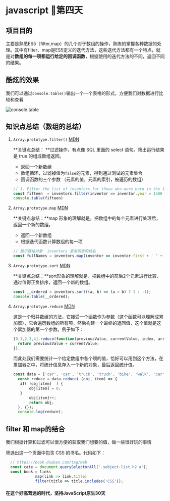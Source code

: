 # javascript 💪第四天

## 项目目的

主要是熟悉ES5（filter,map）的几个对于数组的操作，熟练的掌握各种数据的处理。其中有filter、map是ES5定义的迭代方法，这些迭代方法都有一个特点，就是对**数组的每一项都运行给定的回调函数**，根据使用的迭代方法的不同，返回不同的结果。

## 酷炫的效果

我们可以通过`console.table()`输出一个一个表格的形式，方便我们对数据进行比较和查看

![console.table](C:\Users\Z7\Desktop\console.table.png)

## 知识点总结（数组的总结）
1. `Array.prototype.filter()`   [MDN](https://developer.mozilla.org/en-US/docs/Web/JavaScript/Reference/Global_Objects/Array/filter)

   **关键点总结： **过滤操作，有点像 SQL 里面的 select 语句。筛出运行结果是 true 的组成数组返回。

   * 返回一个新数组
   * 数组循环，过滤掉值为`false`的元素，得到通过测试的元素集合
   * 回调函数的三个参数 （元素的值，元素的索引，被遍历的数组）

   ```javascript
   // 1. Filter the list of inventors for those who were born in the 1500's
   const fifteen  = inventors.filter(inventor => inventor.year > 1500 && inventor.year < 1600)
   console.table(fifteen)
   ```

2. `Array.prototype.map`  [MDN](https://developer.mozilla.org/zh-CN/docs/Web/JavaScript/Reference/Global_Objects/Array/map)

   **关键点总结：**map 形象的理解就是，把数组中的每个元素进行处理后，返回一个新的数组。

   * 返回一个新数组
   * 根据迭代函数计算数组的每一项

   ```javascript
   // 展示数组对象  inventors 里发明家的姓名  
   const fullNames = inventors.map(inventor => inventor.first + ' ' + inventor.last);
   ```

3. `Array.prototype.sort`  [MDN](https://developer.mozilla.org/zh-CN/docs/Web/JavaScript/Reference/Global_Objects/Array/sort)

   **关键点总结：**sort形象的理解就是，把数组中的前后2个元素进行比较，通过值得正负排序，返回一个新的数组。

   ```javascript
   const __ordered = inventors.sort((a, b) => (a > b) ? 1 : -1);
   console.table(__ordered);
   ```

4. `Array.prototype.reduce` [MDN](https://developer.mozilla.org/zh-CN/docs/Web/JavaScript/Reference/Global_Objects/Array/reduce` )

   这是一个归并数组的方法，它接受一个函数作为参数（这个函数可以理解成累加器），它会遍历数组的所有项，然后构建一个最终的返回值，这个值就是这个累加器的第一个参数。例子如下：

   ```javascript
   [0,1,2,3,4].reduce(function(previousValue, currentValue, index, array){
     return previousValue + currentValue;
   });
   ```

   而此处我们需要统计一个给定数组中各个项的值，恰好可以用到这个方法，在累加器之中，将统计信息存入一个新的对象，最后返回统计值。

   ```javascript
   const data = ['car', 'car', 'truck', 'truck', 'bike', 'walk', 'car', 'van', 'bike', 'walk', 'car', 'van', 'car', 'truck' ];
     const reduce = data.reduce( (obj, item) => {
   	  if( !obj[item]  ) {
   		  obj[item] = 0;
   	  }
   		  obj[item]++;
   		  return obj;
     }, {});
     console.log(reduce);
   ```

## filter 和 map的结合

我们根据计算和过滤可以很方便的获取我们想要的值，做一些很好玩的事情

筛选出这一个页面中包含 CSS 的书名。代码如下：

```javascript
  // https://book.douban.com/tag/web
  const cate = document.querySelectorAll('.subject-list h2 a');
  const book = links
			.map(link => link.title)
			.filter(title => title.includes('CSS'));
```

#### **在这个好高骛远的时代，坚持JavaScript原生30天**